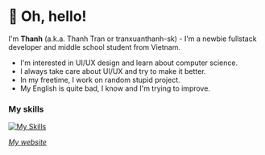 # 👋 Oh, hello!
<p align="left">I'm <b>Thanh</b> (a.k.a. Thanh Tran or tranxuanthanh-sk) - I'm a newbie fullstack developer and middle school student from Vietnam.</p>
<ul>
  <li>I'm interested in UI/UX design and learn about computer science.</li>
  <li>I always take care about UI/UX and try to make it better.</li>
  <li>In my freetime, I work on random stupid project.</li>
  <li>My English is quite bad, I know and I'm trying to improve.</li>
</ul>

### My skills
[![My Skills](https://skillicons.dev/icons?i=html,css,js,ts,py,tailwind,astro,vite,react,remix,sass)](https://skillicons.dev)

_[My website](https://txthanh.vercel.app/)_
